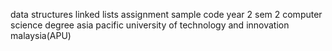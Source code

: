 data structures linked lists assignment sample code 
year 2 sem 2 computer science degree
asia pacific university of technology and innovation malaysia(APU)
